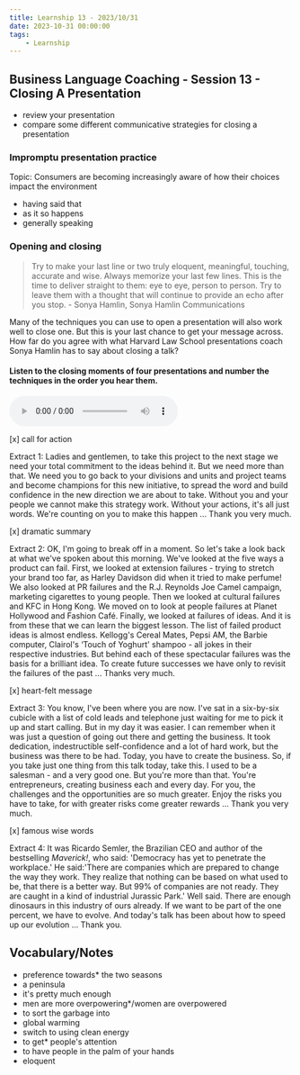 ```yaml
---
title: Learnship 13 - 2023/10/31
date: 2023-10-31 00:00:00
tags:
    - Learnship
---
```


## Business Language Coaching - Session 13 - Closing A Presentation

* review your presentation
* compare some different communicative strategies for closing a presentation

### Impromptu presentation practice

Topic: Consumers are becoming increasingly aware of how their choices impact the environment

* having said that
* as it so happens
* generally speaking

### Opening and closing

> Try to make your last line or two truly eloquent, meaningful, touching, accurate and wise. Always memorize your last few lines. This is the time to deliver straight to them: eye to eye, person to person. Try to leave them with a thought that will continue to provide an echo after you stop. - Sonya Hamlin, Sonya Hamlin Communications

Many of the techniques you can use to open a presentation will also work well to close one. But this is your last chance to get your message across. How far do you agree with what Harvard Law School presentations coach Sonya Hamlin has to say about closing a talk?

#### Listen to the closing moments of four presentations and number the techniques in the order you hear them.

<audio controls>
  <source src="/audio/session13_1.mp3" type="audio/mpeg">
Your browser does not support the audio element.
</audio>

[x] call for action

Extract 1: Ladies and gentlemen, to take this project to the next stage we need your total commitment to the ideas behind it. But we need more than that. We need you to go back to your divisions and units and project teams and become champions for this new initiative, to spread the word and build confidence in the new direction we are about to take. Without you and your people we cannot make this strategy work. Without your actions, it's all just words. We're counting on you to make this happen ... Thank you very much.

[x] dramatic summary

Extract 2: OK, I'm going to break off in a moment. So let's take a look back at what we've spoken about this morning. We've looked at the five ways a product can fail. First, we looked at extension failures - trying to stretch your brand too far, as Harley Davidson did when it tried to make perfume! We also looked at PR failures and the R.J. Reynolds Joe Camel campaign, marketing cigarettes to young people. Then we looked at cultural failures and KFC in Hong Kong. We moved on to look at people failures at Planet Hollywood and Fashion Café. Finally, we looked at failures of ideas. And it is from these that we can learn the biggest lesson. The list of failed product ideas is almost endless. Kellogg's Cereal Mates, Pepsi AM, the Barbie computer, Clairol's ‘Touch of Yoghurt' shampoo - all jokes in their respective industries. But behind each of these spectacular failures was the basis for a brilliant idea. To create future successes we have only to revisit the failures of the past ... Thanks very much.

[x] heart-felt message

Extract 3: You know, I've been where you are now. I've sat in a six-by-six cubicle with a list of cold leads and telephone just waiting for me to pick it up and start calling. But in my day it was easier. I can remember when it was just a question of going out there and getting the business. It took dedication, indestructible self-confidence and a lot of hard work, but the business was there to be had. Today, you have to create the business. So, if you take just one thing from this talk today, take this. I used to be a salesman - and a very good one. But you're more than that. You're entrepreneurs, creating business each and every day. For you, the challenges and the opportunities are so much greater. Enjoy the risks you have to take, for with greater risks come greater rewards ... Thank you very much.

[x] famous wise words

Extract 4: It was Ricardo Semler, the Brazilian CEO and author of the bestselling *Maverick!*, who said: 'Democracy has yet to penetrate the workplace.' He said:'There are companies which are prepared to change the way they work. They realize that nothing can be based on what used to be, that there is a better way. But 99% of companies are not ready. They are caught in a kind of industrial Jurassic Park.' Well said. There are enough dinosaurs in this industry of ours already. If we want to be part of the one percent, we have to evolve. And today's talk has been about how to speed up our evolution ... Thank you.

## Vocabulary/Notes

* preference towards* the two seasons
* a peninsula
* it's pretty much enough
* men are more overpowering*/women are overpowered
* to sort the garbage into
* global warming
* switch to using clean energy
* to get* people's attention
* to have people in the palm of your hands
* eloquent
